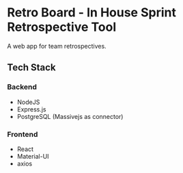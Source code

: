 # Retro Board - In House Sprint Retrospective Tool

A web app for team retrospectives.

## Tech Stack

### Backend

- NodeJS
- Express.js
- PostgreSQL (Massivejs as connector)

### Frontend

- React
- Material-UI
- axios



